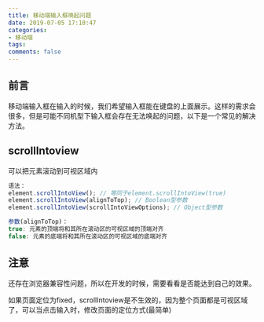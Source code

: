 ```yaml
---
title: 移动端输入框唤起问题
date: 2019-07-05 17:10:47
categories:
- 移动端
tags:
comments: false
---
```


## 前言
移动端输入框在输入的时候，我们希望输入框能在键盘的上面展示。这样的需求会很多，但是可能不同机型下输入框会存在无法唤起的问题，以下是一个常见的解决方法。

## scrollIntoview
可以把元素滚动到可视区域内
```javascript
语法：
element.scrollIntoView(); // 等同于element.scrollIntoView(true) 
element.scrollIntoView(alignToTop); // Boolean型参数 
element.scrollIntoView(scrollIntoViewOptions); // Object型参数

参数(alignToTop)：
true: 元素的顶端将和其所在滚动区的可视区域的顶端对齐
false: 元素的底端将和其所在滚动区的可视区域的底端对齐
```

## 注意
还存在浏览器兼容性问题，所以在开发的时候，需要看看是否能达到自己的效果。

如果页面定位为fixed，scrollIntoview是不生效的，因为整个页面都是可视区域了，可以当点击输入时，修改页面的定位方式(最简单)
